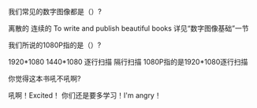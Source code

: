 <quiz name="Exercise 1">
    <question multiple>
        <p>我们常见的数字图像都是（）?</p>
        <answer correct>离散的</answer>
        <answer>连续的</answer>
        <answer correct>To write and publish beautiful books</answer>
        <explanation>详见“数字图像基础”一节</explanation>
    </question>
    <question multiple>
        <p>我们所说的1080P指的是（）?</p>
        <answer correct>1920*1080</answer>
        <answer>1440*1080</answer>
        <answer correct>逐行扫描</answer>
        <answer>隔行扫描</answer>
        <explanation>1080P指的是1920*1080逐行扫描</explanation>
    </question>
    <question>
        <p>你觉得这本书吼不吼啊? </p>
        <answer correct>吼啊！Excited！</answer>
        <answer>你们还是要多学习！I'm angry！</answer>
    </question>
</quiz>